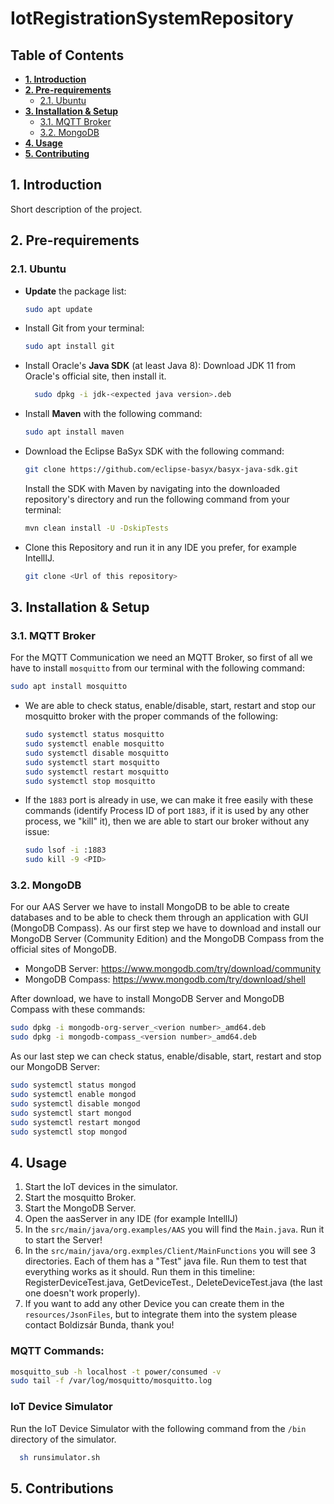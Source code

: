 # IotRegistrationSystemRepository

## Table of Contents
* **[1. Introduction](#1-introduction)**
* **[2. Pre-requirements](#2-pre-requirements)**
  * [2.1. Ubuntu](#21-ubuntu)
* **[3. Installation & Setup](#3-installation--setup)**
  * [3.1. MQTT Broker](#31-mqtt-broker)
  * [3.2. MongoDB](#32-mongodb)
* **[4. Usage](#4-usage)**
* **[5. Contributing](#5-contributing)**


## 1. Introduction
Short description of the project.

## 2. Pre-requirements
### 2.1. Ubuntu
* **Update** the package list:
    ```bash
    sudo apt update
    ```
  
* Install Git from your terminal:
    ```bash
    sudo apt install git
    ```

* Install Oracle's **Java SDK** (at least Java 8):
  Download JDK 11 from Oracle's official site, then install it.  
  ```bash
    sudo dpkg -i jdk-<expected java version>.deb
    ```

* Install **Maven** with the following command:
    ```bash
    sudo apt install maven
    ```
  
* Download the Eclipse BaSyx SDK with the following command: 
    ```bash
    git clone https://github.com/eclipse-basyx/basyx-java-sdk.git
    ```
  Install the SDK with Maven by navigating into the downloaded repository's directory and run the following command from your terminal:
    ```bash
    mvn clean install -U -DskipTests
    ```

* Clone this Repository and run it in any IDE you prefer, for example IntellIJ.
    ```bash
    git clone <Url of this repository>
    ```
  
## 3. Installation & Setup
### 3.1. MQTT Broker
For the MQTT Communication we need an MQTT Broker, so first of all we have to install `mosquitto` from our terminal with the following command:
  ```bash
  sudo apt install mosquitto
  ```

* We are able to check status, enable/disable, start, restart and stop our mosquitto broker with the proper commands of the following:
  ```bash
  sudo systemctl status mosquitto
  sudo systemctl enable mosquitto
  sudo systemctl disable mosquitto
  sudo systemctl start mosquitto
  sudo systemctl restart mosquitto
  sudo systemctl stop mosquitto
  ```

* If the `1883` port is already in use, we can make it free easily with these commands (identify Process ID of port `1883`, if it is used by any other process, we "kill" it), then we are able to start our broker without any issue:
  ```bash
  sudo lsof -i :1883
  sudo kill -9 <PID>
  ```
  
### 3.2. MongoDB
For our AAS Server we have to install MongoDB to be able to create databases and to be able to check them through an application with GUI (MongoDB Compass).
As our first step we have to download and install our MongoDB Server (Community Edition) and the MongoDB Compass from the official sites of MongoDB.

* MongoDB Server: https://www.mongodb.com/try/download/community
* MongoDB Compass: https://www.mongodb.com/try/download/shell

After download, we have to install MongoDB Server and MongoDB Compass with these commands:
  ```bash
  sudo dpkg -i mongodb-org-server_<verion number>_amd64.deb
  sudo dpkg -i mongodb-compass_<version number>_amd64.deb
  ```

As our last step we can check status, enable/disable, start, restart and stop our MongoDB Server:
  ```bash
  sudo systemctl status mongod
  sudo systemctl enable mongod
  sudo systemctl disable mongod
  sudo systemctl start mongod
  sudo systemctl restart mongod
  sudo systemctl stop mongod
  ```


## 4. Usage
1. Start the IoT devices in the simulator.
2. Start the mosquitto Broker.
3. Start the MongoDB Server.
4. Open the aasServer in any IDE (for example IntellIJ)
5. In the `src/main/java/org.examples/AAS` you will find the `Main.java`. Run it to start the Server!
6. In the `src/main/java/org.exmples/Client/MainFunctions` you will see 3 directories. Each of them has a "Test" java file. Run them to test that everything works as it should. Run them in this timeline: RegisterDeviceTest.java, GetDeviceTest., DeleteDeviceTest.java (the last one doesn't work properly).
7. If you want to add any other Device you can create them in the `resources/JsonFiles`, but to integrate them into the system please contact Boldizsár Bunda, thank you!

### MQTT Commands:
  ```bash
  mosquitto_sub -h localhost -t power/consumed -v
  sudo tail -f /var/log/mosquitto/mosquitto.log
  ```

### IoT Device Simulator
Run the IoT Device Simulator with the following command from the `/bin` directory of the simulator.  
```bash
  sh runsimulator.sh
  ```

## 5. Contributions
